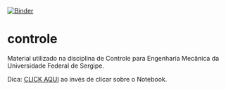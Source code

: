 ﻿[![Binder](https://mybinder.org/badge_logo.svg)](https://mybinder.org/v2/gh/dbr-ufs/controle/master)

# controle
Material utilizado na disciplina de Controle para Engenharia Mecânica da Universidade Federal de Sergipe.

Dica: [CLICK AQUI](https://nbviewer.jupyter.org/github/dbr-ufs/controle/blob/main/1.1%20Visualiza%C3%A7%C3%A3o%20da%20Transformada%20de%20Laplace.ipynb) ao invés de clicar sobre o Notebook.